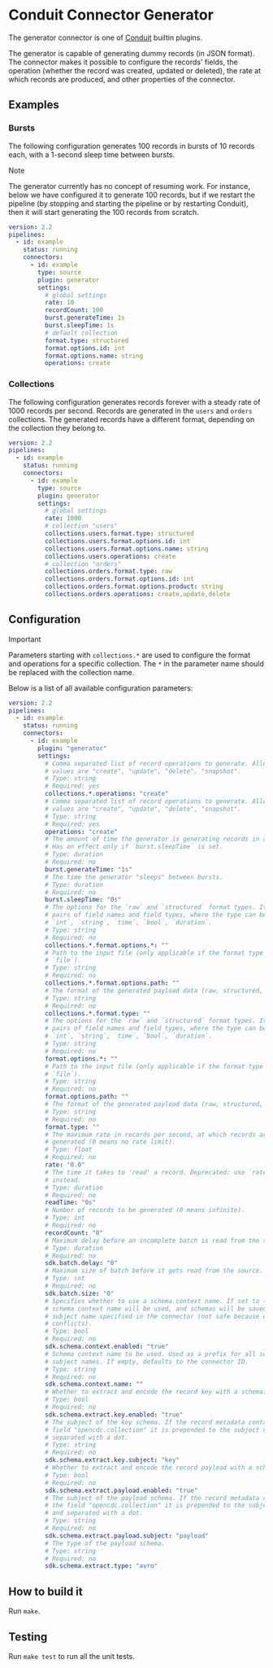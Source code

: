 # Conduit Connector Generator

The generator connector is one of [Conduit](https://github.com/ConduitIO/conduit)
builtin plugins.

<!-- readmegen:description -->
The generator is capable of generating dummy records (in JSON format). The
connector makes it possible to configure the records' fields, the operation
(whether the record was created, updated or deleted), the rate at which records
are produced, and other properties of the connector.

## Examples

### Bursts

The following configuration generates 100 records in bursts of 10 records each,
with a 1-second sleep time between bursts.

> [!NOTE]
> The generator currently has no concept of resuming work. For instance, below
> we have configured it to generate 100 records, but if we restart the pipeline
> (by stopping and starting the pipeline or by restarting Conduit), then it will
> start generating the 100 records from scratch.

```yaml
version: 2.2
pipelines:
  - id: example
    status: running
    connectors:
      - id: example
        type: source
        plugin: generator
        settings:
          # global settings
          rate: 10
          recordCount: 100
          burst.generateTime: 1s
          burst.sleepTime: 1s
          # default collection
          format.type: structured
          format.options.id: int
          format.options.name: string
          operations: create
```

### Collections

The following configuration generates records forever with a steady rate of 1000
records per second. Records are generated in the `users` and `orders` collections.
The generated records have a different format, depending on the collection they
belong to.

```yaml
version: 2.2
pipelines:
  - id: example
    status: running
    connectors:
      - id: example
        type: source
        plugin: generator
        settings:
          # global settings
          rate: 1000
          # collection "users"
          collections.users.format.type: structured
          collections.users.format.options.id: int
          collections.users.format.options.name: string
          collections.users.operations: create
          # collection "orders"
          collections.orders.format.type: raw
          collections.orders.format.options.id: int
          collections.orders.format.options.product: string
          collections.orders.operations: create,update,delete
```
<!-- /readmegen:description -->

## Configuration

> [!IMPORTANT]
> Parameters starting with `collections.*` are used to configure the format and
> operations for a specific collection. The `*` in the parameter name should be
> replaced with the collection name.

Below is a list of all available configuration parameters:

<!-- readmegen:source.parameters.yaml -->
```yaml
version: 2.2
pipelines:
  - id: example
    status: running
    connectors:
      - id: example
        plugin: "generator"
        settings:
          # Comma separated list of record operations to generate. Allowed
          # values are "create", "update", "delete", "snapshot".
          # Type: string
          # Required: yes
          collections.*.operations: "create"
          # Comma separated list of record operations to generate. Allowed
          # values are "create", "update", "delete", "snapshot".
          # Type: string
          # Required: yes
          operations: "create"
          # The amount of time the generator is generating records in a burst.
          # Has an effect only if `burst.sleepTime` is set.
          # Type: duration
          # Required: no
          burst.generateTime: "1s"
          # The time the generator "sleeps" between bursts.
          # Type: duration
          # Required: no
          burst.sleepTime: "0s"
          # The options for the `raw` and `structured` format types. It accepts
          # pairs of field names and field types, where the type can be one of:
          # `int`, `string`, `time`, `bool`, `duration`.
          # Type: string
          # Required: no
          collections.*.format.options.*: ""
          # Path to the input file (only applicable if the format type is
          # `file`).
          # Type: string
          # Required: no
          collections.*.format.options.path: ""
          # The format of the generated payload data (raw, structured, file).
          # Type: string
          # Required: no
          collections.*.format.type: ""
          # The options for the `raw` and `structured` format types. It accepts
          # pairs of field names and field types, where the type can be one of:
          # `int`, `string`, `time`, `bool`, `duration`.
          # Type: string
          # Required: no
          format.options.*: ""
          # Path to the input file (only applicable if the format type is
          # `file`).
          # Type: string
          # Required: no
          format.options.path: ""
          # The format of the generated payload data (raw, structured, file).
          # Type: string
          # Required: no
          format.type: ""
          # The maximum rate in records per second, at which records are
          # generated (0 means no rate limit).
          # Type: float
          # Required: no
          rate: "0.0"
          # The time it takes to 'read' a record. Deprecated: use `rate`
          # instead.
          # Type: duration
          # Required: no
          readTime: "0s"
          # Number of records to be generated (0 means infinite).
          # Type: int
          # Required: no
          recordCount: "0"
          # Maximum delay before an incomplete batch is read from the source.
          # Type: duration
          # Required: no
          sdk.batch.delay: "0"
          # Maximum size of batch before it gets read from the source.
          # Type: int
          # Required: no
          sdk.batch.size: "0"
          # Specifies whether to use a schema context name. If set to false, no
          # schema context name will be used, and schemas will be saved with the
          # subject name specified in the connector (not safe because of name
          # conflicts).
          # Type: bool
          # Required: no
          sdk.schema.context.enabled: "true"
          # Schema context name to be used. Used as a prefix for all schema
          # subject names. If empty, defaults to the connector ID.
          # Type: string
          # Required: no
          sdk.schema.context.name: ""
          # Whether to extract and encode the record key with a schema.
          # Type: bool
          # Required: no
          sdk.schema.extract.key.enabled: "true"
          # The subject of the key schema. If the record metadata contains the
          # field "opencdc.collection" it is prepended to the subject name and
          # separated with a dot.
          # Type: string
          # Required: no
          sdk.schema.extract.key.subject: "key"
          # Whether to extract and encode the record payload with a schema.
          # Type: bool
          # Required: no
          sdk.schema.extract.payload.enabled: "true"
          # The subject of the payload schema. If the record metadata contains
          # the field "opencdc.collection" it is prepended to the subject name
          # and separated with a dot.
          # Type: string
          # Required: no
          sdk.schema.extract.payload.subject: "payload"
          # The type of the payload schema.
          # Type: string
          # Required: no
          sdk.schema.extract.type: "avro"
```
<!-- /readmegen:source.parameters.yaml -->

## How to build it

Run `make`.

## Testing

Run `make test` to run all the unit tests.
